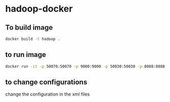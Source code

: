 # hadoop-docker

## To build image 
```sh 
docker build -t hadoop .
```

## to run image 
```sh 
docker run -it -p 50070:50070 -p 9000:9000 -p 50030:50030 -p 8088:8088  hadoop
```

## to change configurations 

change the configuration in the xml files 

